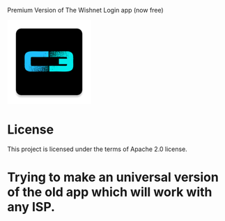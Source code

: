 Premium Version of The Wishnet Login app (now free)

![ALT TEXT](https://raw.githubusercontent.com/ExploiTR/Login-Platinum/master/app/src/main/res/mipmap-xxxhdpi/ic_launcher.png)

# License
This project is licensed under the terms of Apache 2.0 license.

# Trying to make an universal version of the old app which will work with any ISP. 






